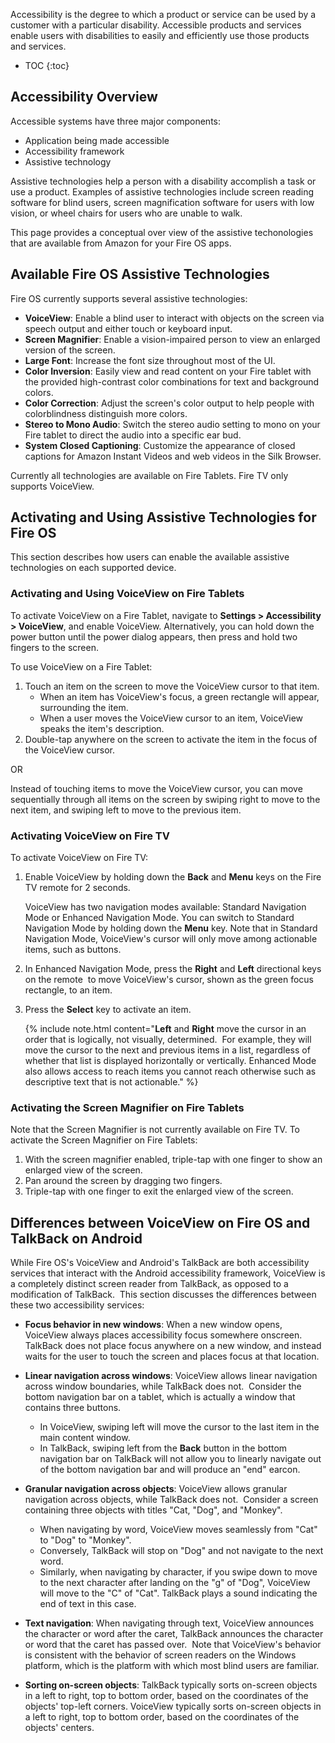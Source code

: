 Accessibility is the degree to which a product or service can be used by a customer with a particular disability. Accessible products and services enable users with disabilities to easily and efficiently use those products and services.

* TOC
{:toc}

## Accessibility Overview

Accessible systems have three major components:

*   Application being made accessible
*   Accessibility framework
*   Assistive technology

Assistive technologies help a person with a disability accomplish a task or use a product. Examples of assistive technologies include screen reading software for blind users, screen magnification software for users with low vision, or wheel chairs for users who are unable to walk.

This page provides a conceptual over view of the assistive techonologies that are available from Amazon for your Fire OS apps.

## Available Fire OS Assistive Technologies

Fire OS currently supports several assistive technologies:

*   **VoiceView**: Enable a blind user to interact with objects on the screen via speech output and either touch or keyboard input.
*   **Screen Magnifier**: Enable a vision-impaired person to view an enlarged version of the screen.
*   **Large Font**: Increase the font size throughout most of the UI.
*   **Color Inversion**: Easily view and read content on your Fire tablet with the provided high-contrast color combinations for text and background colors.  
*   **Color Correction**: Adjust the screen's color output to help people with colorblindness distinguish more colors.
*   **Stereo to Mono Audio**: Switch the stereo audio setting to mono on your Fire tablet to direct the audio into a specific ear bud.  
*   **System Closed Captioning**: Customize the appearance of closed captions for Amazon Instant Videos and web videos in the Silk Browser.

Currently all technologies are available on Fire Tablets. Fire TV only supports VoiceView.  

## Activating and Using Assistive Technologies for Fire OS

This section describes how users can enable the available assistive technologies on each supported device.

### Activating and Using VoiceView on Fire Tablets

To activate VoiceView on a Fire Tablet, navigate to **Settings > Accessibility > VoiceView**, and enable VoiceView. Alternatively, you can hold down the power button until the power dialog appears, then press and hold two fingers to the screen.  

To use VoiceView on a Fire Tablet:  

1.  Touch an item on the screen to move the VoiceView cursor to that item.  
    *   When an item has VoiceView's focus, a green rectangle will appear, surrounding the item.
    *   When a user moves the VoiceView cursor to an item, VoiceView speaks the item's description.
2.  Double-tap anywhere on the screen to activate the item in the focus of the VoiceView cursor. 

OR

Instead of touching items to move the VoiceView cursor, you can move sequentially through all items on the screen by swiping right to move to the next item, and swiping left to move to the previous item.

### Activating VoiceView on Fire TV  

To activate VoiceView on Fire TV:

1.  Enable VoiceView by holding down the **Back** and **Menu** keys on the Fire TV remote for 2 seconds.  

    VoiceView has two navigation modes available: Standard Navigation Mode or Enhanced Navigation Mode. You can switch to Standard Navigation Mode by holding down the **Menu** key. Note that in Standard Navigation Mode, VoiceView's cursor will only move among actionable items, such as buttons.   

2.  In Enhanced Navigation Mode, press the **Right** and **Left** directional keys on the remote  to move VoiceView's cursor, shown as the green focus rectangle, to an item.   

3.  Press the **Select** key to activate an item.  

    {% include note.html content="**Left** and **Right** move the cursor in an order that is logically, not visually, determined.  For example, they will move the cursor to the next and previous items in a list, regardless of whether that list is displayed horizontally or vertically. Enhanced Mode also allows access to reach items you cannot reach otherwise such as descriptive text that is not actionable." %}  

### Activating the Screen Magnifier on Fire Tablets

Note that the Screen Magnifier is not currently available on Fire TV. To activate the Screen Magnifier on Fire Tablets:

1.  With the screen magnifier enabled, triple-tap with one finger to show an enlarged view of the screen.
2.  Pan around the screen by dragging two fingers.
3.  Triple-tap with one finger to exit the enlarged view of the screen.

## Differences between VoiceView on Fire OS and TalkBack on Android

While Fire OS's VoiceView and Android's TalkBack are both accessibility services that interact with the Android accessibility framework, VoiceView is a completely distinct screen reader from TalkBack, as opposed to a modification of TalkBack.  This section discusses the differences between these two accessibility services:

*   **Focus behavior in new windows**: When a new window opens, VoiceView always places accessibility focus somewhere onscreen.  TalkBack does not place focus anywhere on a new window, and instead waits for the user to touch the screen and places focus at that location.
*   **Linear navigation across windows**: VoiceView allows linear navigation across window boundaries, while TalkBack does not.  Consider the bottom navigation bar on a tablet, which is actually a window that contains three buttons.
    *   In VoiceView, swiping left will move the cursor to the last item in the main content window.
    *   In TalkBack, swiping left from the **Back** button in the bottom navigation bar on TalkBack will not allow you to linearly navigate out of the bottom navigation bar and will produce an "end" earcon.
*   **Granular navigation across objects**: VoiceView allows granular navigation across objects, while TalkBack does not.  Consider a screen containing three objects with titles "Cat, "Dog", and "Monkey".
    *   When navigating by word, VoiceView moves seamlessly from "Cat" to "Dog" to "Monkey".
    *   Conversely, TalkBack will stop on "Dog" and not navigate to the next word.  
    *   Similarly, when navigating by character, if you swipe down to move to the next character after landing on the "g" of "Dog", VoiceView will move to the "C" of "Cat". TalkBack plays a sound indicating the end of text in this case.
*   **Text navigation**: When navigating through text, VoiceView announces the character or word after the caret, TalkBack announces the character or word that the caret has passed over.  Note that VoiceView's behavior is consistent with the behavior of screen readers on the Windows platform, which is the platform with which most blind users are familiar.  

*   **Sorting on-screen objects**: TalkBack typically sorts on-screen objects in a left to right, top to bottom order, based on the coordinates of the objects' top-left corners. VoiceView typically sorts on-screen objects in a left to right, top to bottom order, based on the coordinates of the objects' centers.
